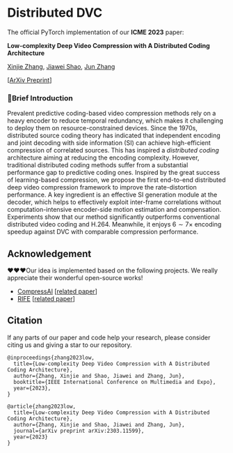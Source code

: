# Distributed DVC

The official PyTorch implementation of our **ICME 2023** paper: 

**Low-complexity Deep Video Compression with A Distributed Coding Architecture**

[Xinjie Zhang](https://xinjie-q.github.io/), [Jiawei Shao](https://shaojiawei07.github.io/), [Jun Zhang](https://eejzhang.people.ust.hk/)

[[ArXiv Preprint](https://arxiv.org/abs/2303.11599)]

### :bookmark:Brief Introduction

Prevalent predictive coding-based video compression methods rely on a heavy encoder to reduce temporal redundancy, which makes it challenging to deploy them on resource-constrained devices. Since the 1970s, distributed source coding theory has indicated that independent encoding and joint decoding with side information (SI) can achieve high-efficient compression of correlated sources. This has inspired a *distributed coding* architecture aiming at reducing the encoding complexity. However, traditional distributed coding methods suffer from a substantial performance gap to predictive coding ones. Inspired by the great success of learning-based compression, we propose the first end-to-end distributed deep video compression framework to improve the rate-distortion performance. A key ingredient is an effective SI generation module at the decoder, which helps to effectively exploit inter-frame correlations without computation-intensive encoder-side motion estimation and compensation. Experiments show that our method significantly outperforms conventional distributed video coding and H.264. Meanwhile, it enjoys $6\sim7\times$ encoding speedup against DVC with comparable compression performance. 

## Acknowledgement

:heart::heart::heart:Our idea is implemented based on the following projects. We really appreciate their wonderful open-source works!

- [CompressAI](https://github.com/InterDigitalInc/CompressAI) [[related paper](https://arxiv.org/abs/2011.03029)]
- [RIFE](https://github.com/megvii-research/ECCV2022-RIFE) [[related paper](https://arxiv.org/abs/2011.06294)]

## Citation

If any parts of our paper and code help your research, please consider citing us and giving a star to our repository.

```
@inproceedings{zhang2023low,
  title={Low-complexity Deep Video Compression with A Distributed Coding Architecture},
  author={Zhang, Xinjie and Shao, Jiawei and Zhang, Jun},
  booktitle={IEEE International Conference on Multimedia and Expo},
  year={2023},
}

@article{zhang2023low,
  title={Low-complexity Deep Video Compression with A Distributed Coding Architecture},
  author={Zhang, Xinjie and Shao, Jiawei and Zhang, Jun},
  journal={arXiv preprint arXiv:2303.11599},
  year={2023}
}
```

